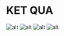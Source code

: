 # KET QUA
![alt](./image/intro.jpg)
![alt](./image/home.jpg)
![alt](./image/scan.jpg)
![alt](./image/cart.jpg)
